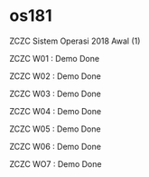 # os181

ZCZC Sistem Operasi 2018 Awal (1)

ZCZC W01 : Demo Done

ZCZC W02 : Demo Done

ZCZC W03 : Demo Done

ZCZC W04 : Demo Done

ZCZC W05 : Demo Done

ZCZC W06 : Demo Done

ZCZC WO7 : Demo Done
